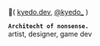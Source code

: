 🍣( [kyedo.dev](https://kyedo.dev), [@kyedo_](https://twitter.com/i/user/937220918912225280) )  

**`Architecht of nonsense.`**  
artist, designer, game dev



<!---
KyeDoesnt/KyeDoesnt is a ✨ special ✨ repository because its `README.md` (this file) appears on your GitHub profile.
You can click the Preview link to take a look at your changes.
--->

